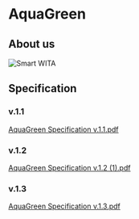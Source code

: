 # AquaGreen

## About us
![Smart WITA](https://github.com/user-attachments/assets/cf7ccd4c-069b-4035-a441-4fecf0ce05fd)

## Specification 
### v.1.1
[AquaGreen Specification v.1.1.pdf](https://github.com/user-attachments/files/16512778/AquaGreen.Specification.v.1.1.pdf)

### v.1.2

[AquaGreen Specification v.1.2 (1).pdf](https://github.com/user-attachments/files/16518216/AquaGreen.Specification.v.1.2.1.pdf)

### v.1.3

[AquaGreen Specification v.1.3.pdf](https://github.com/user-attachments/files/16594559/AquaGreen.Specification.v.1.3.pdf)


